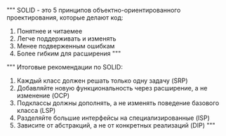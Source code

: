 """
SOLID - это 5 принципов объектно-ориентированного проектирования, которые делают код:
1. Понятнее и читаемее
2. Легче поддерживать и изменять
3. Менее подверженным ошибкам
4. Более гибким для расширения
"""

"""
Итоговые рекомендации по SOLID:
1. Каждый класс должен решать только одну задачу (SRP)
2. Добавляйте новую функциональность через расширение, а не изменение (OCP)
3. Подклассы должны дополнять, а не изменять поведение базового класса (LSP)
4. Разделяйте большие интерфейсы на специализированные (ISP)
5. Зависите от абстракций, а не от конкретных реализаций (DIP)
"""